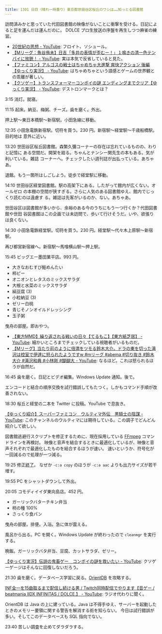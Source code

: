 ```yaml
---
title: 1301 日目（晴れ一時曇り）東京都世田谷区桜丘のワシは……知っとる図書館
---
```


訪問済みかと思っていた代田図書館の映像がないことに衝撃を受ける。日記によると足を運んだは運んだのに。
DOLCE プロ生放送の序盤を再生しつつ麻雀の練習。

* [20世紀の思想 - YouTube](https://www.youtube.com/playlist?list=PLQQ1MCm9skfs2pHdNsiwqZAl2QTY_-Gxn):
  フロイト、ソシュール。
* [【Mリーグ：魚谷侑未】日吉「多井の表情が歪むー！」１鳴きの清一色テンパイに放銃！ - YouTube](https://www.youtube.com/watch?v=wtxWeFS8UuA):
  実は本気で反省していると見た。
* [【ファミコン】アルゴスの戦士はちゃめちゃ大進撃 爽快アクション 後編【ゆっくり実況】 - YouTube](https://www.youtube.com/watch?v=PI9R19o1JT4):
  はちゃめちゃという語感とゲームの世界観との乖離が著しい。
* [【クソゲー】トランスフォーマーコンボイの謎 エンディングまでクリア【ゆっくり実況】 - YouTube](https://www.youtube.com/watch?v=ZPKBNKQhlss):
  デストロンマークとは？

3:15 消灯。就寝。

11:15 起床。納豆、梅粥、チーズ。歯を磨く。外出。

押上駅～東日本橋駅～新宿駅。小田急線に移動。

12:35 小田急電鉄新宿駅。切符を買う。230 円。新宿駅～経堂駅～千歳船橋駅。目的地は
意外に近い。

<blockquote class="twitter-tweet"
  data-conversation="none"
  data-media-max-width="480" data-theme="dark" data-align="center">
<a href="https://twitter.com/showa_yojyo/status/1725805215616758128"></a>
</blockquote>

13:20 世田谷区桜丘図書館。森繁久彌コーナーの存在は忘れているものの、わりと記憶に
ある空間だ。開架を廻る。ちゃんとナンシー関先生の本もある。気が利いている。雑誌
コーナーへ。チェックしたい週刊誌が出払っている。あちゃあ。

退館。もう一箇所はしごしよう。徒歩で経堂駅に移動。
<blockquote class="twitter-tweet"
  data-conversation="none"
  data-media-max-width="480" data-theme="dark" data-align="center">
<a href="https://twitter.com/showa_yojyo/status/1726894468954030488"></a>
</blockquote>

14:10 世田谷区経堂図書館。駅の高架下にある。したがって館内が広くない。オールゼロ
の本棚の空間が狭すぎる。さらに人気のある図書館ゆえ、館内でじっくり読むのは遠慮す
る。雑誌は先客がいるのか、ない。あちゃあ。

世田谷区は図書館が多いから、余裕のある今のうちにもう一つ行くか？代田図書館や世田
谷図書館はこの企画では未訪問で、歩いて行けそうだ。いや、欲張りは良くない。

14:30 小田急電鉄経堂駅。切符を買う。230 円。経堂駅～代々木上原駅～新宿駅。

再び都営新宿線へ。新宿駅～馬喰横山駅～押上駅。

15:45 ビッグエー墨田業平店。993 円。

* 大きなおむすび鮭めんたい
* 柿ピー
* オニオンとレタスのミックスサラダ
* 大根と水菜のミックスサラダ
* 絹豆腐 (3)
* 小粒納豆 (3)
* ゼリー白桃
* 青じそノンオイルドレッシング
* 玉子粥

曳舟の部屋。即おやつ。

* [【東方MMD】繰り返される戦いの日々【てるもこ】【東方紙芝居】 - YouTube](https://www.youtube.com/watch?v=mHROZfg5Jf4):
  細かいところまでチェックしている視聴者がいるものだ。
* [【Mリーグ】当たり前のように倍満をツモる鈴木大介。ドラの東を切った滝沢は控室で伊達に怒られたようですw #mリーグ #abema #切り抜き #鈴木大介 #滝沢和典 #小林剛 #醍醐大 - YouTube](https://www.youtube.com/watch?v=YxYR8gB_7_4):
  なるほど。これは怒られるほうが自然だ。

16:45 歯を磨く。日記とビデオ編集。Windows Update 通知。後で。

エンコードと結合の順序交換を試行錯誤してもたつく。しかもコマンド手順が改善されない。

18:30 桜丘と経堂の二本を Twitter に投稿。YouTube で息抜き。

[【ゆっくり紹介】スーパーファミコン　ウルティマ外伝　黒騎士の陰謀 - YouTube](https://www.youtube.com/watch?v=RjXEbTdT19Y):
このチャンネルのウルティマには期待している。この調子でどんどん紹介して欲しい。

図書館逃避行スクリプトを修正するために、現在採用している [FFmpeg] コマンドラインを再検討。
映像と音声を結合するときに最適化しているが、映像と音声それぞれで最適化したものを結合するほうが速い。
速いというか、符号化が一回減るので処理が一つ減る。

19:25 修正[終了](https://github.com/showa-yojyo/bin/commit/a7a7fbf15a147f361e7f7954a69c005af017c29c)。
なぜか `-c:a copy` のほうが `-c:a aac` よりも出力サイズが若干増す。

19:55 PC をシャットダウンして外出。

20:05 コモディイイダ東向島店。452 円。

* ガーリックバターチキン弁当
* 柿の種 100%
* さっくり食パン

曳舟の部屋。排便。入浴。急に体が震える。

風呂から出る。PC を開く。Windows Update が終わったので `cleanmgr` を実行する。

晩飯。ガーリックバタ弁当、豆腐、カットサラダ、ゼリー。

[【ゆっくり実況】伝説の鬼畜ゲー　コンボイの謎を救いたい - YouTube](https://www.youtube.com/watch?v=PPO62Hhebms):
クソゲーゲージはそんなに回復しないだろう。

21:30 歯を磨く。データベース学習に戻る。[OrientDB](https://orientdb.com/docs/3.2.x/)
を攻略する。

[INF全一を15曲取るまで配信し続ける男 / Twitch同時配信でやります【音ゲー / beatmania IIDX INFINITAS / DOLCE.】 - YouTube](https://www.youtube.com/watch?v=gwG3XCSf0uw):
ラジオ代わりに聞く。

OrientDB は Java の上に建っている。Java は不得手ゆえ、サーバーを起動したときのメモリー要領に関する警告を解消する術を知らない。
今日は試行錯誤が多い。そしてこのデータベースも SQL 指向でない。

23:40 苦しい調査を止めてダラダラする。

[FFmpeg]: <https://ffmpeg.org/ffmpeg.html>
